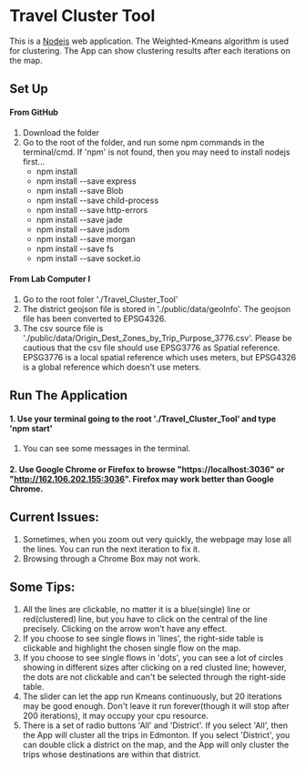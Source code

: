 # Travel Cluster Tool


This is a [Nodejs](https://docs.npmjs.com/getting-started/installing-node)
web application. The Weighted-Kmeans algorithm is used for clustering. The App can show clustering results after each iterations on the map.
## Set Up

#### From GitHub
1. Download the folder
2. Go to the root of the folder, and run some npm commands in the terminal/cmd. If 'npm' is not found, then you may need to install nodejs first...
    * npm install
    * npm install --save express
    * npm install --save Blob
    * npm install --save child-process
    * npm install --save http-errors
    * npm install --save jade
    * npm install --save jsdom
    * npm install --save morgan
    * npm install --save fs
    * npm install --save socket.io
   
#### From Lab Computer I
1. Go to the root foler './Travel_Cluster_Tool'
2. The district geojson file is stored in './public/data/geoInfo'. The geojson file has been converted to EPSG4326. 
3. The csv source file is './public/data/Origin_Dest_Zones_by_Trip_Purpose_3776.csv'. Please be cautious that the csv file should use EPSG3776 as Spatial reference. EPSG3776 is a local spatial reference which uses meters, but EPSG4326 is a global reference which doesn't use meters.

## Run The Application
#### 1. Use your terminal going to the root './Travel_Cluster_Tool' and type 'npm start'
1. You can see some messages in the terminal.

#### 2. Use Google Chrome or Firefox to browse "https://localhost:3036" or "http://162.106.202.155:3036". Firefox may work better than Google Chrome. 

## Current Issues:
1. Sometimes, when you zoom out very quickly, the webpage may lose all the lines. You can run the next iteration to fix it.
2. Browsing through a Chrome Box may not work. 

## Some Tips:

1. All the lines are clickable, no matter it is a blue(single) line or red(clustered) line, but you have to click on the central of the line precisely. Clicking on the arrow won't have any effect.
2. If you choose to see single flows in 'lines', the right-side table is clickable and highlight the chosen single flow on the map.
3. If you choose to see single flows in 'dots', you can see a lot of circles showing in different sizes after clicking on a red clusted line; however, the dots are not clickable and can't be selected through the right-side table.
4. The slider can let the app run Kmeans continuously, but 20 iterations may be good enough. Don't leave it run forever(though it will stop after 200 iterations), it may occupy your cpu resource.
5. There is a set of radio buttons 'All' and 'District'. If you select 'All', then the App will cluster all the trips in Edmonton. If you select 'District', you can double click a district on the map, and the App will only cluster the trips whose destinations are within that district.
